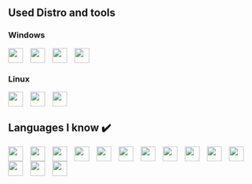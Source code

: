 <!---
Sqttyxsq/Sqttyxsq is a ✨ special ✨ repository because its `README.md` (this file) appears on your GitHub profile.
You can click the Preview link to take a look at your changes.
-->

## Used Distro and tools

### Windows
<img align="left" src="https://cdn.jsdelivr.net/gh/devicons/devicon@latest/icons/windows11/windows11-original.svg" width="30px" style="padding-right:12px;" />
<img align="left" src="https://cdn.jsdelivr.net/gh/devicons/devicon@latest/icons/powershell/powershell-original.svg" width="30px" style="padding-right:12px;" />
<img align="left" src="https://cdn.jsdelivr.net/gh/devicons/devicon@latest/icons/vscode/vscode-original.svg" width="30px" style="padding-right:12px;" />
<img align="left" src="https://cdn.jsdelivr.net/gh/devicons/devicon@latest/icons/visualstudio/visualstudio-original.svg" width="30px" style="padding-right:12px;" />
<br clear="left"/>

### Linux
<img align="left" src="https://cdn.jsdelivr.net/gh/devicons/devicon@latest/icons/linux/linux-original.svg" width="30px" style="padding-right:12px;" />
<img align="left" src="https://cdn.jsdelivr.net/gh/devicons/devicon@latest/icons/bash/bash-original.svg" width="30px" style="padding-right:12px;" />
<img align="left" src="https://cdn.jsdelivr.net/gh/devicons/devicon@latest/icons/neovim/neovim-original.svg" width="30px" style="padding-right:12px;" />
<br clear="left"/>


## Languages ​​I know ✔️
<img align="left" src="https://cdn.jsdelivr.net/gh/devicons/devicon@latest/icons/cplusplus/cplusplus-original.svg" width="30px" style="padding-right:12px;" />
<img align="left" src="https://cdn.jsdelivr.net/gh/devicons/devicon@latest/icons/c/c-original.svg" width="30px" style="padding-right:12px;" />
<img align="left" src="https://cdn.jsdelivr.net/gh/devicons/devicon@latest/icons/python/python-original.svg" width="30px" style="padding-right:12px;" />
<img align="left" src="https://cdn.jsdelivr.net/gh/devicons/devicon@latest/icons/mysql/mysql-original.svg" width="30px" style="padding-right:12px;" />
<img align="left" src="https://cdn.jsdelivr.net/gh/devicons/devicon@latest/icons/html5/html5-original.svg" width="30px" style="padding-right:12px;" />
<img align="left" src="https://cdn.jsdelivr.net/gh/devicons/devicon@latest/icons/git/git-original.svg" width="30px" style="padding-right:12px;" />
<img align="left" src="https://cdn.jsdelivr.net/gh/devicons/devicon@latest/icons/mongodb/mongodb-original.svg" width="30px" style="padding-right:12px;" />
<img align="left" src="https://cdn.jsdelivr.net/gh/devicons/devicon@latest/icons/nextjs/nextjs-original.svg" width="30px" style="padding-right:12px;" />
<img align="left" src="https://cdn.jsdelivr.net/gh/devicons/devicon@latest/icons/react/react-original.svg" width="30px" style="padding-right:12px;" />
<img align="left" src="https://cdn.jsdelivr.net/gh/devicons/devicon@latest/icons/typescript/typescript-original.svg" width="30px" style="padding-right:12px;" />
<img align="left" src="https://cdn.jsdelivr.net/gh/devicons/devicon@latest/icons/javascript/javascript-original.svg" width="30px" style="padding-right:12px;" />
<img align="left" src="https://cdn.jsdelivr.net/gh/devicons/devicon@latest/icons/tailwindcss/tailwindcss-original.svg" width="30px" style="padding-right:12px;" />
<img align="left" src="https://cdn.jsdelivr.net/gh/devicons/devicon@latest/icons/prisma/prisma-original.svg" width="30px" style="padding-right:12px;" />
<img src="https://cdn.jsdelivr.net/gh/devicons/devicon@latest/icons/nano/nano-original.svg"  width="30px" style="padding-right:12px;" />

<br clear="left"/>
